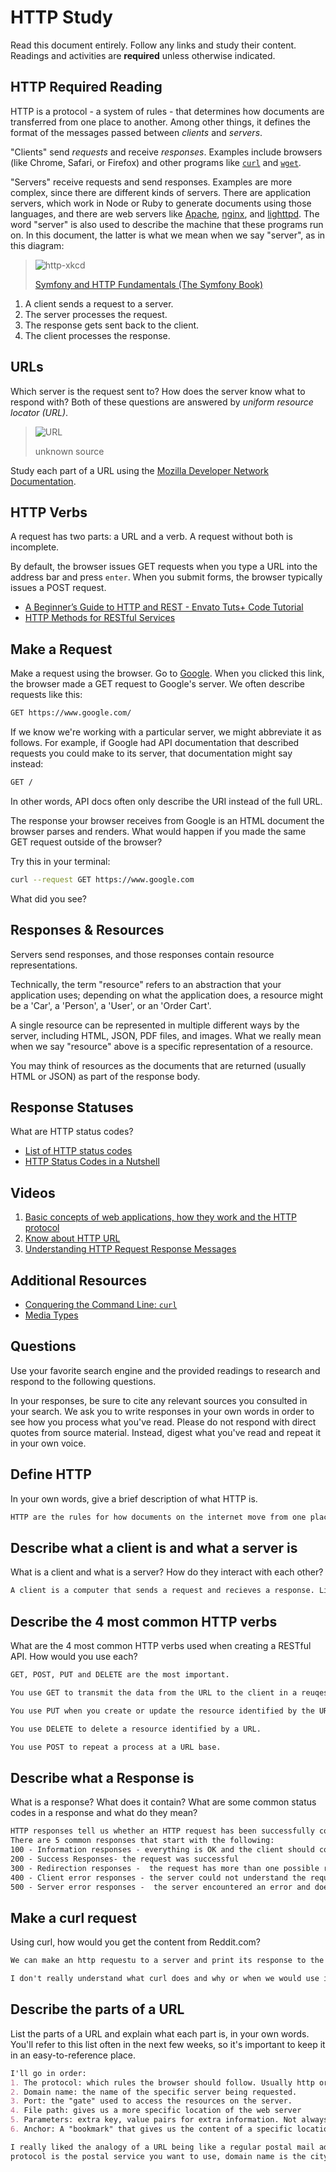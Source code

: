 # HTTP Study

Read this document entirely. Follow any links and study their content. Readings
and activities are **required** unless otherwise indicated.

## HTTP Required Reading

HTTP is a protocol - a system of rules - that determines how documents are
transferred from one place to another. Among other things, it defines the format
of the messages passed between *clients* and *servers*.

"Clients" send *requests* and receive *responses*. Examples include browsers
(like Chrome, Safari, or Firefox) and other programs like
[`curl`](http://curl.haxx.se/docs/) and
[`wget`](http://www.gnu.org/software/wget/manual/wget.html).

"Servers" receive requests and send responses. Examples are more complex, since
there are different kinds of servers. There are application servers, which work
in Node or Ruby to generate documents using those languages, and there are web
servers like [Apache](http://httpd.apache.org/), [nginx](http://nginx.com/), and
[lighttpd](https://www.lighttpd.net). The word "server" is also used to describe
the machine that these programs run on. In this document, the latter is what we
mean when we say "server", as in this diagram:

> ![http-xkcd](https://cloud.githubusercontent.com/assets/388761/12621764/0ffb527e-c4f0-11e5-87ae-d597e3835fcd.png)
>
> [Symfony and HTTP Fundamentals (The Symfony Book)](http://symfony.com/doc/current/book/http_fundamentals.html)

1.  A client sends a request to a server.
1.  The server processes the request.
1.  The response gets sent back to the client.
1.  The client processes the response.

## URLs

Which server is the request sent to? How does the server know what to respond
with? Both of these questions are answered by *uniform resource locator (URL)*.

> ![URL](https://cloud.githubusercontent.com/assets/388761/12622184/2c0143dc-c4f2-11e5-84af-55f723dd6639.png)
>
> unknown source

Study each part of a URL using the [Mozilla Developer Network
Documentation](https://developer.mozilla.org/en-US/docs/Learn/Common_questions/What_is_a_URL).

## HTTP Verbs

A request has two parts: a URL and a verb. A request without both is incomplete.

By default, the browser issues GET requests when you type a URL into the address
bar and press `enter`. When you submit forms, the browser typically issues a
POST request.

-   [A Beginner’s Guide to HTTP and REST - Envato Tuts+ Code Tutorial](http://code.tutsplus.com/tutorials/a-beginners-guide-to-http-and-rest--net-16340)
-   [HTTP Methods for RESTful Services](http://www.restapitutorial.com/lessons/httpmethods.html)

## Make a Request

Make a request using the browser. Go to [Google](https://www.google.com). When
you clicked this link, the browser made a GET request to Google's server. We
often describe requests like this:

```txt
GET https://www.google.com/
```

If we know we're working with a particular server, we might abbreviate
it as follows. For example, if Google had API documentation that described
requests you could make to its server, that documentation might say instead:

```txt
GET /
```

In other words, API docs often only describe the URI instead of the full URL.

The response your browser receives from Google is an HTML document the browser
parses and renders. What would happen if you made the same GET request outside
of the browser?

Try this in your terminal:

```sh
curl --request GET https://www.google.com
```

What did you see?

## Responses & Resources

Servers send responses, and those responses contain resource representations.

Technically, the term "resource" refers to an abstraction that your application
uses; depending on what the application does, a resource might be a 'Car', a
'Person', a 'User', or an 'Order Cart'.

A single resource can be represented in multiple different ways by the server,
including HTML, JSON, PDF files, and images. What we really mean when we say
"resource" above is a specific representation of a resource.

You may think of resources as the documents that are returned (usually HTML or
JSON) as part of the response body.

## Response Statuses

What are HTTP status codes?

-   [List of HTTP status codes](https://en.wikipedia.org/wiki/List_of_HTTP_status_codes)
-   [HTTP Status Codes in a Nutshell](https://twitter.com/stevelosh/status/372740571749572610)

## Videos

1.  [Basic concepts of web applications, how they work and the HTTP protocol](https://www.youtube.com/watch?v=RsQ1tFLwldY)
1.  [Know about HTTP URL](https://www.youtube.com/watch?v=ADQ_rhefgEk)
1.  [Understanding HTTP Request Response Messages](https://www.youtube.com/watch?v=sxiRFwQ1RJ4)

## Additional Resources

-   [Conquering the Command Line: `curl`](http://conqueringthecommandline.com/book/curl)
-   [Media Types](http://en.wikipedia.org/wiki/Internet_media_type)

## Questions

Use your favorite search engine and the provided readings to research and
respond to the following questions.

In your responses, be sure to cite any relevant sources you consulted in your
search. We ask you to write responses in your own words in order to see how you
process what you've read. Please do not respond with direct quotes from source
material. Instead, digest what you've read and repeat it in your own voice.

## Define HTTP

In your own words, give a brief description of what HTTP is.

```md
HTTP are the rules for how documents on the internet move from one place to another between clients and servers.

```

## Describe what a client is and what a server is

 What is a client and what is a server? How do they interact with each other?

```md
A client is a computer that sends a request and recieves a response. Like the browser on my laptop when I am trying to go to a new website. The server is the computer that recives a request and sends out the response.
```

## Describe the 4 most common HTTP verbs

What are the 4 most common HTTP verbs used when creating a RESTful API. How
would you use each?

```md
GET, POST, PUT and DELETE are the most important.

You use GET to transmit the data from the URL to the client in a reuqest.

You use PUT when you create or update the resource identified by the URL.

You use DELETE to delete a resource identified by a URL.

You use POST to repeat a process at a URL base.

```

## Describe what a Response is

What is a response? What does it contain? What are some common status codes in a
response and what do they mean?

```md
HTTP responses tell us whether an HTTP request has been successfully completed.
There are 5 common responses that start with the following:
100 - Information responses - everything is OK and the client should continue with the request
200 - Success Responses- the request was successful
300 - Redirection responses -  the request has more than one possible response
400 - Client error responses - the server could not understand the request due to invlaid syntax
500 - Server error responses -  the server encountered an error and doesn't know how to respond

```

## Make a curl request

Using curl, how would you get the content from Reddit.com?

```md
We can make an http requestu to a server and print its response to the console. It would look like: $ curl reddit.com

I don't really understand what curl does and why or when we would use it despite reading the docs. 
```

## Describe the parts of a URL

List the parts of a URL and explain what each part is, in your own words. You'll
refer to this list often in the next few weeks, so it's important to keep it in
an easy-to-reference place.

```md
I'll go in order:
1. The protocol: which rules the browser should follow. Usually http or https
2. Domain name: the name of the specific server being requested.
3. Port: the "gate" used to access the resources on the server.
4. File path: gives us a more specific location of the web server
5. Parameters: extra key, value pairs for extra information. Not always necessary
6. Anchor: A "bookmark" that gives us the content of a specific location

I really liked the analogy of a URL being like a regular postal mail address on MDN:
protocol is the postal service you want to use, domain name is the city or town, port is the zip code, path, is the building your mail should be delivered to and parameters are the extra info, like the apartment building number. Anchor is the name of the person you want the mail to go to.
```
